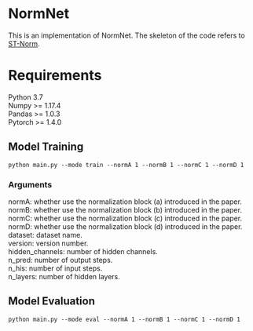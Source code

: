 # NormNet
This is an implementation of NormNet. The skeleton of the code refers to [ST-Norm](https://github.com/JLDeng/ST-Norm).

# Requirements
Python 3.7  
Numpy >= 1.17.4  
Pandas >= 1.0.3  
Pytorch >= 1.4.0

 
## Model Training
```
python main.py --mode train --normA 1 --normB 1 --normC 1 --normD 1
```
### Arguments 
normA: whether use the normalization block (a) introduced in the paper.  
normB: whether use the normalization block (b) introduced in the paper. 
normC: whether use the normalization block (c) introduced in the paper. 
normD: whether use the normalization block (d) introduced in the paper. 
dataset: dataset name.  
version: version number.  
hidden_channels: number of hidden channels.  
n_pred: number of output steps.  
n_his: number of input steps.  
n_layers: number of hidden layers.

## Model Evaluation
```
python main.py --mode eval --normA 1 --normB 1 --normC 1 --normD 1
```
